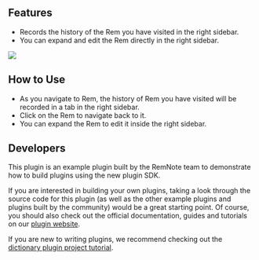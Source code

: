 ## Features

- Records the history of the Rem you have visited in the right sidebar.
- You can expand and edit the Rem directly in the right sidebar.

![](https://raw.githubusercontent.com/remnoteio/remnote-official-plugins/main/images/history.gif)

## How to Use

- As you navigate to Rem, the history of Rem you have visited will be recorded in a tab in the right sidebar.
- Click on the Rem to navigate back to it.
- You can expand the Rem to edit it inside the right sidebar.

## Developers

This plugin is an example plugin built by the RemNote team to demonstrate how to build plugins using the new plugin SDK.

If you are interested in building your own plugins, taking a look through the source code for this plugin (as well as the other example plugins and plugins built by the community) would be a great starting point. Of course, you should also check out the official documentation, guides and tutorials on our [plugin website](https://plugins.remnote.com/).

If you are new to writing plugins, we recommend checking out the [dictionary plugin project tutorial](https://plugins.remnote.com/in-depth-tutorial/overview).
